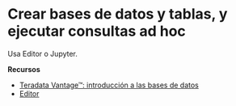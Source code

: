 Crear bases de datos y tablas, y ejecutar consultas ad hoc
==========================================================

Usa Editor o Jupyter.

**Recursos**

-   [Teradata Vantage™: introducción a las bases de datos](https://docs.teradata.com/search/all?query=Teradata+Vantage%25E2%2584%25A2+-+Database+Introduction&content-lang=en-US)
-   [Editor](https://docs.teradata.com/search/all?query=Editor&content-lang=en-US)
